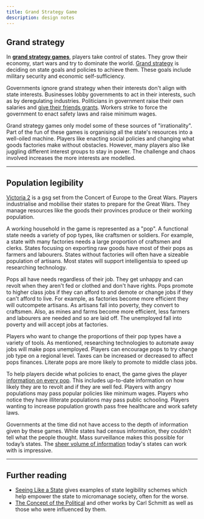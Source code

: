 ```yaml
---
title: Grand Strategy Game
description: design notes
---
```

## Grand strategy
In [**grand strategy games**][gsg], players take control of states.
They grow their economy, start wars and try to dominate the world.
[Grand strategy][gs] is deciding on state goals and policies to achieve them.
These goals include military security and economic self-sufficiency.

[gsg]: https://en.wikipedia.org/wiki/Grand_strategy_wargame
[gs]: https://en.wikipedia.org/wiki/Grand_strategy

Governments ignore grand strategy when their interests don't align with state interests.
Businesses lobby governments to act in their interests, such as by deregulating industries.
Politicians in government raise their own salaries and [give their friends grants][ppe scandal].
Workers strike to force the government to enact safety laws and raise minimum wages.

[ppe scandal]: https://www.theguardian.com/politics/2022/sep/07/government-admits-50-firms-were-in-vip-lane-for-test-and-trace-contracts

Grand strategy games only model some of these sources of "irrationality".
Part of the fun of these games is organising all the state's resources into a well-oiled machine.
Players like enacting social policies and changing what goods factories make without obstacles.
However, many players also like juggling different interest groups to stay in power.
The challenge and chaos involved increases the more interests are modelled.

***
## Population legibility
[Victoria 2][vicky2] is a gsg set from the Concert of Europe to the Great Wars. 
Players industrialise and mobilise their states to prepare for the Great Wars.
They manage resources like the goods their provinces produce or their working population.

[vicky2]: https://store.steampowered.com/app/42960/Victoria_II/

A working household in the game is represented as a "pop".
A functional state needs a variety of pop types, like craftsmen or soldiers.
For example, a state with many factories needs a large proportion of craftsmen and clerks.
States focusing on exporting raw goods have most of their pops as farmers and labourers.
States without factories will often have a sizeable population of artisans.
Most states will support intelligentsia to speed up researching technology.

Pops all have needs regardless of their job.
They get unhappy and can revolt when they aren't fed or clothed and don't have rights.
Pops promote to higher class jobs if they can afford to and demote or change jobs if they can't afford to live.
For example, as factories become more efficient they will outcompete artisans.
As artisans fall into poverty, they convert to craftsmen.
Also, as mines and farms become more efficient, less farmers and labourers are needed and so are laid off.
The unemployed fall into poverty and will accept jobs at factories.

Players who want to change the proportions of their pop types have a variety of tools.
As mentioned, researching technologies to automate away jobs will make pops unemployed.
Players can encourage pops to try change job type on a regional level.
Taxes can be increased or decreased to affect pops finances.
Literate pops are more likely to promote to middle class jobs.

To help players decide what policies to enact, the game gives the player [information on every pop][pop tab].
This includes up-to-date information on how likely they are to revolt and if they are well fed.
Players with angry populations may pass popular policies like minimum wages.
Players who notice they have illiterate populations may pass public schooling.
Players wanting to increase population growth pass free healthcare and work safety laws.

[pop tab]: https://vic2.paradoxwikis.com/File:Population_tab.jpg

Governments at the time did not have access to the depth of information given by these games.
While states had census information, they couldn't tell what the people thought.
Mass surveillance makes this possible for today’s states.
The [sheer volume of information][stasi vs nsa] today's states can work with is impressive.

[stasi vs nsa]: https://opendatacity.github.io/stasi-vs-nsa/english.html

***
## Further reading
 * [Seeing Like a State](https://en.wikipedia.org/wiki/Seeing_Like_a_State) gives examples of state legibility schemes which help empower the state to micromanage society, often for the worse.
 * [The Concept of the Political](https://en.wikipedia.org/wiki/The_Concept_of_the_Political) and other works by Carl Schmitt as well as those who were influenced by them.